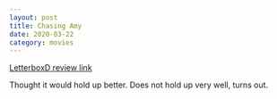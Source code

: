 ```yaml
---
layout: post
title: Chasing Amy
date: 2020-03-22
category: movies
---
```

 
[LetterboxD review link](https://letterboxd.com/samarthbhaskar/film/chasing-amy/)

Thought it would hold up better. Does not hold up very well, turns out.
